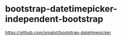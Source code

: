# bootstrap-datetimepicker-independent-bootstrap
https://github.com/smalot/bootstrap-datetimepicker


